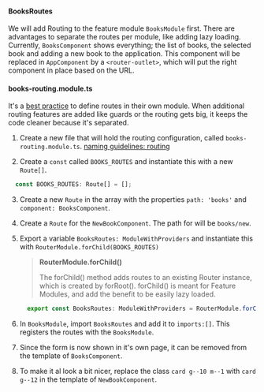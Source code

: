 #### BooksRoutes
We will add Routing to the feature module `BooksModule` first. There are advantages to separate the routes per module, like adding lazy loading.
Currently, `BooksComponent` shows everything; the list of books, the selected book and adding a new book to the application.
This component will be replaced in `AppComponent` by a `<router-outlet>`, which will put the right component in place based on the URL.

#### books-routing.module.ts
It's a [best practice](https://angular.io/guide/router#milestone-2-routing-module) to define routes in their own module. 
When additional routing features are added like guards or the routing gets big, it keeps the code cleaner because it's separated.
    
1. Create a new file that will hold the routing configuration, called `books-routing.module.ts`. [naming guidelines: routing](https://angular.io/guide/styleguide#angular-ngmodule-names)

2. Create a `const` called `BOOKS_ROUTES` and instantiate this with a new `Route[]`.
  ```javascript
    const BOOKS_ROUTES: Route[] = [];
  ``` 

3. Create a new `Route` in the array with the properties `path: 'books'` and `component: BooksComponent`.

4. Create a `Route` for the `NewBookComponent`. The path for will be `books/new`.

5. Export a variable `BooksRoutes: ModuleWithProviders` and instantiate this with `RouterModule.forChild(BOOKS_ROUTES)`
   > **RouterModule.forChild()**
   >
   > The forChild() method adds routes to an existing Router instance, which is created by forRoot().
   > forChild() is meant for Feature Modules, and add the benefit to be easily lazy loaded.
   
     ```javascript
       export const BooksRoutes: ModuleWithProviders = RouterModule.forChild(BOOKS_ROUTES)
    ```

6. In `BooksModule`, import `BooksRoutes` and add it to `imports:[]`. This registers the routes with the `BooksModule`.

7. Since the form is now shown in it's own page, it can be removed from the template of `BooksComponent`.

8. To make it al look a bit nicer, replace the class `card g--10 m--1` with `card g--12` in the template of `NewBookComponent`.
